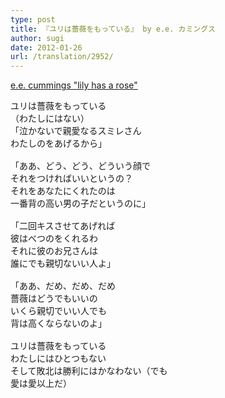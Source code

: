 ```yaml
---
type: post
title: 『ユリは薔薇をもっている』 by e.e. カミングス
author: sugi
date: 2012-01-26
url: /translation/2952/
---
```

<a href="http://www.americanpoems.com/poets/eecummings/11937" onclick="_gaq.push(['_trackEvent', 'outbound-article', 'http://www.americanpoems.com/poets/eecummings/11937', 'e.e. cummings &quot;lily has a rose&quot;']);" >e.e. cummings "lily has a rose"</a>

<pre>ユリは薔薇をもっている
（わたしにはない）
「泣かないで親愛なるスミレさん
わたしのをあげるから」

「ああ、どう、どう、どういう顔で
それをつければいいというの？
それをあなたにくれたのは
一番背の高い男の子だというのに」

「二回キスさせてあげれば
彼はべつのをくれるわ
それに彼のお兄さんは
誰にでも親切ないい人よ」

「ああ、だめ、だめ、だめ
薔薇はどうでもいいの
いくら親切でいい人でも
背は高くならないのよ」

ユリは薔薇をもっている
わたしにはひとつもない
そして敗北は勝利にはかなわない（でも
愛は愛以上だ）
</pre>
